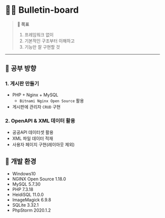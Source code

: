 # 🐱‍👓 Bulletin-board

> **🏁 목표**  
> 1. 프레임워크 없이  
> 2. 기본적인 구조부터 이해하고
> 3. 기능만 잘 구현할 것

---

## 🧮 공부 방향

### 1. 게시판 만들기
- PHP + Nginx + MySQL  
  - `Bitnami Nginx Open Source` 활용
- 게시판에 관리자 `CRUD` 구현
  
### 2. OpenAPI & XML 데이터 활용
  - 공공API 데이터셋 활용
  - XML 파일 데이터 적재
  - 사용자 페이지 구현(레이아웃 제외)



## 🧱 개발 환경

- Windows10
- NGINX Open Source 1.18.0
- MySQL 5.7.30
- PHP 7.3.18
- HeidiSQL 11.0.0
- ImageMagick 6.9.8
- SQLite 3.32.1
- PhpStorm 2020.1.2
